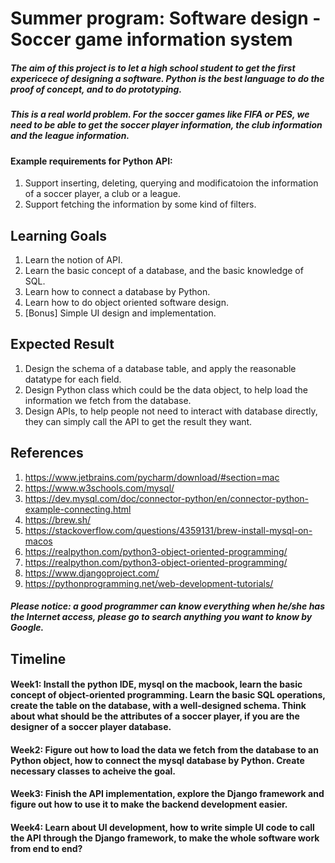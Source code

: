 # Summer program: Software design - Soccer game information system

##### The aim of this project is to let a high school student to get the first expericece of designing a software. Python is the best language to do the proof of concept, and to do prototyping.
##### This is a real world problem. For the soccer games like FIFA or PES, we need to be able to get the soccer player information, the club information and the league information.
#### Example requirements for Python API:
1. Support inserting, deleting, querying and modificatoion the information of a soccer player, a club or a league.
2. Support fetching the information by some kind of filters.

## Learning Goals
1. Learn the notion of API.
2. Learn the basic concept of a database, and the basic knowledge of SQL.
3. Learn how to connect a database by Python.
4. Learn how to do object oriented software design.
6. [Bonus] Simple UI design and implementation.

## Expected Result
1. Design the schema of a database table, and apply the reasonable datatype for each field.
2. Design Python class which could be the data object, to help load the information we fetch from the database.
3. Design APIs, to help people not need to interact with database directly, they can simply call the API to get the result they want.

## References
1. https://www.jetbrains.com/pycharm/download/#section=mac
2. https://www.w3schools.com/mysql/
3. https://dev.mysql.com/doc/connector-python/en/connector-python-example-connecting.html
4. https://brew.sh/
5. https://stackoverflow.com/questions/4359131/brew-install-mysql-on-macos
6. https://realpython.com/python3-object-oriented-programming/
7. https://realpython.com/python3-object-oriented-programming/
8. https://www.djangoproject.com/
9. https://pythonprogramming.net/web-development-tutorials/
##### Please notice: a good programmer can know everything when he/she has the Internet access, please go to search anything you want to know by Google.

## Timeline
#### Week1: Install the python IDE, mysql on the macbook, learn the basic concept of object-oriented programming. Learn the basic SQL operations, create the table on the database, with a well-designed schema. Think about what should be the attributes of a soccer player, if you are the designer of a soccer player database.
#### Week2: Figure out how to load the data we fetch from the database to an Python object, how to connect the mysql database by Python. Create necessary classes to acheive the goal.
#### Week3: Finish the API implementation, explore the Django framework and figure out how to use it to make the backend development easier.
#### Week4: Learn about UI development, how to write simple UI code to call the API through the Django framework, to make the whole software work from end to end?
